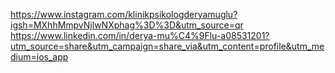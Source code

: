 https://www.instagram.com/klinikpsikologderyamuglu?igsh=MXhhMmpvNjlwNXphag%3D%3D&utm_source=qr
https://www.linkedin.com/in/derya-mu%C4%9Flu-a08531201?utm_source=share&utm_campaign=share_via&utm_content=profile&utm_medium=ios_app
